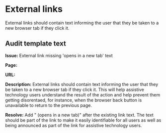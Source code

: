 # External links

External links should contain text informing the user that they be taken to a new browser tab if they click it. 

## Audit template text

**Issue:** External link missing 'opens in a new tab' text

**Page:**

**URL:** 

**Description:** External links should contain text informing the user that they be taken to a new browser tab if they click it. This will help assistive technology users understand the result of the action and help prevent them getting disorentaed, for instance, when the browser back button is unavailable to return to the previous page.

**Resolve:** Add " (opens in a new tab)" after the existing link text. The text should be part of the link to make it easily identifiable for all users as well as being announced as part of the link for assistive technology users.

